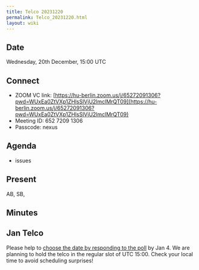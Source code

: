 ```yaml
---
title: Telco 20231220
permalink: Telco_20231220.html
layout: wiki
---
```


Date
----

Wednesday, 20th December, 15:00 UTC


Connect
-------
* ZOOM VC link: [https://hu-berlin.zoom.us/j/65272091306?pwd=WUxEa0ZtVXp1ZHlsSlVjU2lmclMrQT09](https://hu-berlin.zoom.us/j/65272091306?pwd=WUxEa0ZtVXp1ZHlsSlVjU2lmclMrQT09)
* Meeting ID: 652 7209 1306
* Passcode: nexus

Agenda
------
* issues

Present
-------
AB, SB, 

Minutes
-------


Jan Telco
--------------

Please help to [choose the date by responding to the poll]() by Jan 4. We are planning to hold the telco in the regular slot of UTC 15:00. Check your local time to avoid scheduling surprises!
